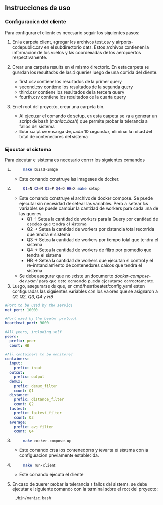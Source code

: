 ## Instrucciones de uso

### Configuracion del cliente

Para configurar el cliente es necesario seguir los siguientes pasos:

1. En la carpeta client, agregar los archivos test.csv y airports-codepublic.csv en el subdirectorio data. Estos archivos contienen la informacion de los vuelos y las coordenadas de los aeropuertos respectivamente.

2. Crear una carpeta results en el mismo directorio. En esta carpeta se guardan los resultados de las 4 queries luego de una corrida del cliente.
    - first.csv contiene los resultados de la primer query
    - second.csv contiene los resultados de la segunda query
    - third.csv contiene los resultados de la tercera query
    - fourth.csv contiene los resultados de la cuarta query

3. En el root del proyecto, crear una carpeta bin.
    - Al ejecutar el comando de setup, en esta carpeta se va a generar un script de bash (*maniac.bash*) que permite probar la tolerancia a fallos del sistema.
    - Este script se encarga de, cada 10 segundos, eliminar la mitad del total de contenedores del sistema
    
### Ejecutar el sistema

Para ejecutar el sistema es necesario correr los siguientes comandos:

1. ```bash
        make build-image
    ```
    - Este comando construye las imagenes de docker.
2. ```bash
        Q1=N Q2=M Q3=P Q4=Q HB=X make setup 
    ```
    - Este comando construye el archivo de docker compose. Se puede ejecutar sin necesidad de setear las variables. Pero al setear las variables se puede cambiar la cantidad de workers para cada una de las queries.
        - Q1 $\longrightarrow$ Setea la cantidad de workers para la Query por cantidad de escalas que tendra el sistema
        - Q2 $\longrightarrow$ Setea la cantidad de workers por distancia total recorrida que tendra el sistema 
        - Q3 $\longrightarrow$ Setea la cantidad de workers por tiempo total que tendra el sistema
        - Q4 $\longrightarrow$ Setea la cantidad de workers de filtro por promedio que tendra el sistema
        - HB $\longrightarrow$ Setea la cantidad de workers que ejecutan el control y el re-instanciamiento de contenedores caidos que tendra el sistema
    - Se debe asegurar que no existe un documento *docker-compose-dev.yaml* para que este comando pueda ejecutarse correctamente.
3. Luego, asegurarse de que, en cmd/heartbeater/config.yaml esten configuradas las siguientes variables con los valores que se asignaron a *Q1, Q2, Q3, Q4 y HB*
```yaml
#Port to be used by the service
net_port: 10000

#Port used by the beater protocol
heartbeat_port: 9000

#All peers, including self
peers:
  prefix: peer
  count: HB

#All containers to be monitored
containers:
  input:
    prefix: input
  output:
    prefix: output
  demux:
    prefix: demux_filter
    count: Q1
  distance:
    prefix: distance_filter
    count: Q2
  fastest:
    prefix: fastest_filter
    count: Q3
  average:
    prefix: avg_filter
    count: Q4
```

3. ```bash
        make docker-compose-up
    ```
    - Este comando crea los contenedores y levanta el sistema con la configuracion previamente establecida.
4. ```bash
        make run-client
    ```
    - Este comando ejecuta el cliente

5. En caso de querer probar la tolerancia a fallos del sistema, se debe ejecutar el siguiente comando con la terminal sobre el root del proyecto:

```bash
    ./bin/maniac.bash
```